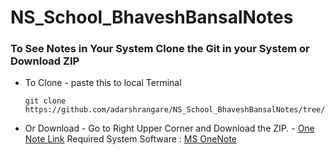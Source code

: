 ﻿# NS_School_BhaveshBansalNotes

### To See Notes in Your System Clone the Git in your System or Download ZIP

- To Clone - paste this to local Terminal
  ```
  git clone https://github.com/adarshrangare/NS_School_BhaveshBansalNotes/tree/main
  ```
- Or Download - Go to Right Upper Corner and Download the ZIP. - [One Note Link](https://onedrive.live.com/view.aspx?resid=AB647534B0F6ABC5!183093&authkey=!AMv-M7HciTQNGpk)
  Required System Software : [MS OneNote](https://www.onenote.com/?public=1)
